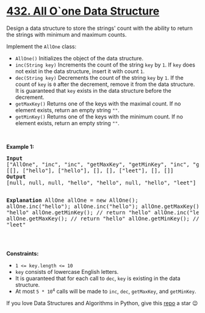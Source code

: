 # [432. All O`one Data Structure][title]

<p>Design a data structure to store the strings' count with the ability to return the strings with minimum and maximum counts.</p>
<p>Implement the <code>AllOne</code> class:</p>
<ul>
<li><code>AllOne()</code> Initializes the object of the data structure.</li>
<li><code>inc(String key)</code> Increments the count of the string <code>key</code> by <code>1</code>. If <code>key</code> does not exist in the data structure, insert it with count <code>1</code>.</li>
<li><code>dec(String key)</code> Decrements the count of the string <code>key</code> by <code>1</code>. If the count of <code>key</code> is <code>0</code> after the decrement, remove it from the data structure. It is guaranteed that <code>key</code> exists in the data structure before the decrement.</li>
<li><code>getMaxKey()</code> Returns one of the keys with the maximal count. If no element exists, return an empty string <code>""</code>.</li>
<li><code>getMinKey()</code> Returns one of the keys with the minimum count. If no element exists, return an empty string <code>""</code>.</li>
</ul>
<p> </p>
<p><strong>Example 1:</strong></p>
<pre><strong>Input</strong>
["AllOne", "inc", "inc", "getMaxKey", "getMinKey", "inc", "getMaxKey", "getMinKey"]
[[], ["hello"], ["hello"], [], [], ["leet"], [], []]
<strong>Output</strong>
[null, null, null, "hello", "hello", null, "hello", "leet"]

<strong>Explanation</strong>
AllOne allOne = new AllOne();
allOne.inc("hello");
allOne.inc("hello");
allOne.getMaxKey(); // return "hello"
allOne.getMinKey(); // return "hello"
allOne.inc("leet");
allOne.getMaxKey(); // return "hello"
allOne.getMinKey(); // return "leet"
</pre>
<p> </p>
<p><strong>Constraints:</strong></p>
<ul>
<li><code>1 &lt;= key.length &lt;= 10</code></li>
<li><code>key</code> consists of lowercase English letters.</li>
<li>It is guaranteed that for each call to <code>dec</code>, <code>key</code> is existing in the data structure.</li>
<li>At most <code>5 * 10<sup>4</sup></code> calls will be made to <code>inc</code>, <code>dec</code>, <code>getMaxKey</code>, and <code>getMinKey</code>.</li>
</ul>


If you love Data Structures and Algorithms in Python, give this [repo][me] a star :wink:

[title]: https://leetcode.com/problems/all-oone-data-structure
[me]: https://github.com/bumblebee211196/awesome-python-leetcode
